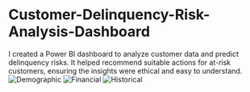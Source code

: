 # Customer-Delinquency-Risk-Analysis-Dashboard
I created a Power BI dashboard to analyze customer data and predict delinquency risks. It helped recommend suitable actions for at-risk customers, ensuring the insights were ethical and easy to understand.
![Demographic](https://github.com/user-attachments/assets/4fd072e4-e92f-4581-a6d8-35ef28eb689d)
![Financial](https://github.com/user-attachments/assets/aa1faf1d-c42c-471d-a569-2b3e365f02fe)
![Historical](https://github.com/user-attachments/assets/82b58755-8255-4fbf-9f3e-1a684ef96e22)
